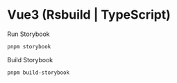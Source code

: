 # Vue3 (Rsbuild | TypeScript)

Run Storybook

```bash
pnpm storybook
```

Build Storybook

```bash
pnpm build-storybook
```
